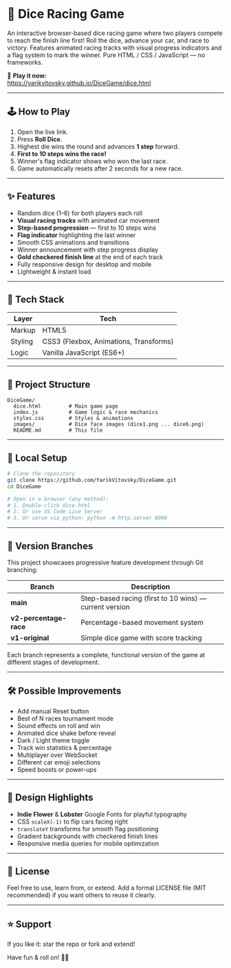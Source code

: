 # 🎲 Dice Racing Game

An interactive browser-based dice racing game where two players compete to reach the finish line first! Roll the dice, advance your car, and race to victory. Features animated racing tracks with visual progress indicators and a flag system to mark the winner. Pure HTML / CSS / JavaScript — no frameworks.

🚀 **Play it now:**  
https://yarikvitovsky.github.io/DiceGame/dice.html

---

## 🕹️ How to Play
1. Open the live link.  
2. Press **Roll Dice**.  
3. Highest die wins the round and advances **1 step** forward.  
4. **First to 10 steps wins the race!**
5. Winner's flag indicator shows who won the last race.
6. Game automatically resets after 2 seconds for a new race.

---

## ✨ Features
- Random dice (1–6) for both players each roll
- **Visual racing tracks** with animated car movement
- **Step-based progression** — first to 10 steps wins
- **Flag indicator** highlighting the last winner
- Smooth CSS animations and transitions
- Winner announcement with step progress display
- **Gold checkered finish line** at the end of each track
- Fully responsive design for desktop and mobile
- Lightweight & instant load

---

## 🧠 Tech Stack
| Layer      | Tech |
|------------|------|
| Markup     | HTML5 |
| Styling    | CSS3 (Flexbox, Animations, Transforms) |
| Logic      | Vanilla JavaScript (ES6+) |

---

## 📂 Project Structure
```
DiceGame/
  dice.html         # Main game page
  index.js          # Game logic & race mechanics
  styles.css        # Styles & animations
  images/           # Dice face images (dice1.png ... dice6.png)
  README.md         # This file
```

---

## 🔧 Local Setup
```bash
# Clone the repository
git clone https://github.com/YarikVitovsky/DiceGame.git
cd DiceGame

# Open in a browser (any method):
# 1. Double-click dice.html
# 2. Or use VS Code Live Server
# 3. Or serve via python: python -m http.server 8000
```

---

## 🌳 Version Branches

This project showcases progressive feature development through Git branching:

| Branch | Description |
|--------|-------------|
| **main** | Step-based racing (first to 10 wins) — current version |
| **v2-percentage-race** | Percentage-based movement system |
| **v1-original** | Simple dice game with score tracking |

Each branch represents a complete, functional version of the game at different stages of development.

---

## 🛠️ Possible Improvements
- Add manual Reset button
- Best of N races tournament mode
- Sound effects on roll and win
- Animated dice shake before reveal
- Dark / Light theme toggle
- Track win statistics & percentage
- Multiplayer over WebSocket
- Different car emoji selections
- Speed boosts or power-ups

---

## 🎨 Design Highlights
- **Indie Flower** & **Lobster** Google Fonts for playful typography
- CSS `scaleX(-1)` to flip cars facing right
- `translateY` transforms for smooth flag positioning
- Gradient backgrounds with checkered finish lines
- Responsive media queries for mobile optimization

---

## 📜 License
Feel free to use, learn from, or extend. Add a formal LICENSE file (MIT recommended) if you want others to reuse it clearly.

---

## ⭐ Support
If you like it: star the repo or fork and extend!

Have fun & roll on! 🎲🏁
